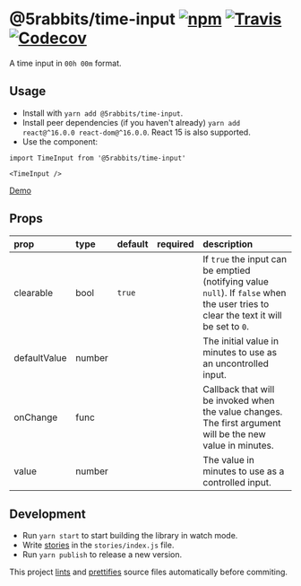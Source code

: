 # @5rabbits/time-input [![npm](https://badge.fury.io/js/%405rabbits%2Ftime-input.svg)](https://www.npmjs.com/package/@5rabbits/time-input) [![Travis](https://api.travis-ci.org/5rabbits/time-input.svg?branch=master)](https://travis-ci.org/5rabbits/time-input) [![Codecov](https://codecov.io/gh/5rabbits/time-input/branch/master/graph/badge.svg)](https://codecov.io/gh/5rabbits/time-input)

A time input in `00h 00m` format.

## Usage

* Install with `yarn add @5rabbits/time-input`.
* Install peer dependencies (if you haven't already) `yarn add react@^16.0.0 react-dom@^16.0.0`. React 15 is also supported.
* Use the component:

```es6
import TimeInput from '@5rabbits/time-input'

<TimeInput />
```

[Demo](https://5rabbits.github.io/time-input)

## Props

| prop         | type   | default | required | description                                                                                                                          |
| :----------- | :----- | :------ | :------- | :----------------------------------------------------------------------------------------------------------------------------------- |
| clearable    | bool   | `true`  |          | If `true` the input can be emptied (notifying value `null`). If `false` when the user tries to clear the text it will be set to `0`. |
| defaultValue | number |         |          | The initial value in minutes to use as an uncontrolled input.                                                                        |
| onChange     | func   |         |          | Callback that will be invoked when the value changes. The first argument will be the new value in minutes.                           |
| value        | number |         |          | The value in minutes to use as a controlled input.                                                                                   |

## Development

* Run `yarn start` to start building the library in watch mode.
* Write [stories](https://storybook.js.org) in the `stories/index.js` file.
* Run `yarn publish` to release a new version.

This project [lints](https://eslint.org/) and [prettifies](https://prettier.io) source files automatically before commiting.
